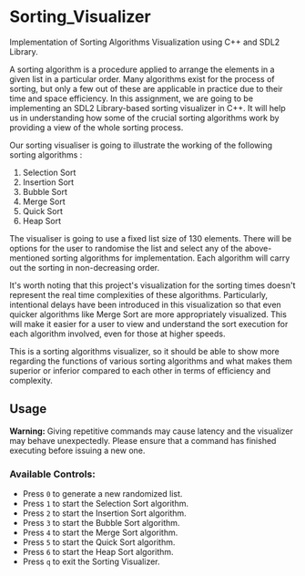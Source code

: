 # Sorting_Visualizer
Implementation of Sorting Algorithms Visualization using C++ and SDL2 Library.

A sorting algorithm is a procedure applied to arrange the elements in a given list in a particular order. Many algorithms exist for the process of sorting, but only a few out of these are applicable in practice due to their time and space efficiency. In this assignment, we are going to be implementing an SDL2 Library-based sorting visualizer in C++. It will help us in understanding how some of the crucial sorting algorithms work by providing a view of the whole sorting process.

Our sorting visualiser is going to illustrate the working of the following sorting algorithms :

1. Selection Sort  
2. Insertion Sort  
3. Bubble Sort  
4. Merge Sort  
5. Quick Sort  
6. Heap Sort  

The visualiser is going to use a fixed list size of 130 elements. There will be options for the user to randomise the list and select any of the above-mentioned sorting algorithms for implementation. Each algorithm will carry out the sorting in non-decreasing order.

It's worth noting that this project's visualization for the sorting times doesn't represent the real time complexities of these algorithms. Particularly, intentional delays have been introduced in this visualization so that even quicker algorithms like Merge Sort are more appropriately visualized. This will make it easier for a user to view and understand the sort execution for each algorithm involved, even for those at higher speeds.

This is a sorting algorithms visualizer, so it should be able to show more regarding the functions of various sorting algorithms and what makes them superior or inferior compared to each other in terms of efficiency and complexity.

## Usage

**Warning:** Giving repetitive commands may cause latency and the visualizer may behave unexpectedly. Please ensure that a command has finished executing before issuing a new one.

### Available Controls:

- Press `0` to generate a new randomized list.
- Press `1` to start the Selection Sort algorithm.
- Press `2` to start the Insertion Sort algorithm.
- Press `3` to start the Bubble Sort algorithm.
- Press `4` to start the Merge Sort algorithm.
- Press `5` to start the Quick Sort algorithm.
- Press `6` to start the Heap Sort algorithm.
- Press `q` to exit the Sorting Visualizer.
